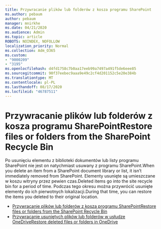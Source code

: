 ```yaml
---
title: Przywracanie plików lub folderów z kosza programu SharePoint
ms.author: pebaum
author: pebaum
manager: mnirkhe
ms.date: 04/21/2020
ms.audience: Admin
ms.topic: article
ROBOTS: NOINDEX, NOFOLLOW
localization_priority: Normal
ms.collection: Adm_O365
ms.custom:
- "9000209"
- "3195"
ms.openlocfilehash: d4fd1758c7b0aa17eeb99a7497a491f5de6eee85
ms.sourcegitcommit: 90f37eebec9aaa9e49c2cf4d201152c5e20e384b
ms.translationtype: MT
ms.contentlocale: pl-PL
ms.lasthandoff: 08/17/2020
ms.locfileid: "46787511"
---
```

# <a name="restore-files-or-folders-from-the-sharepoint-recycle-bin"></a><span data-ttu-id="da94a-102">Przywracanie plików lub folderów z kosza programu SharePoint</span><span class="sxs-lookup"><span data-stu-id="da94a-102">Restore files or folders from the SharePoint Recycle Bin</span></span> 

<span data-ttu-id="da94a-103">Po usunięciu elementu z biblioteki dokumentów lub listy programu SharePoint nie jest on natychmiast usuwany z programu SharePoint.</span><span class="sxs-lookup"><span data-stu-id="da94a-103">When you delete an item from a SharePoint document library or list, it isn’t immediately removed from SharePoint.</span></span> <span data-ttu-id="da94a-104">Elementy usunięte są umieszczane w koszu witryny przez pewien czas.</span><span class="sxs-lookup"><span data-stu-id="da94a-104">Deleted items go into the site recycle bin for a period of time.</span></span> <span data-ttu-id="da94a-105">Podczas tego okresu można przywrócić usunięte elementy do ich pierwotnych lokalizacji.</span><span class="sxs-lookup"><span data-stu-id="da94a-105">During that time, you can restore the items you deleted to their original location.</span></span>

- [<span data-ttu-id="da94a-106">Przywracanie plików lub folderów z kosza programu SharePoint</span><span class="sxs-lookup"><span data-stu-id="da94a-106">Restore files or folders from the SharePoint Recycle Bin</span></span>](https://support.office.com/article/Restore-items-in-the-Recycle-Bin-of-a-SharePoint-site-6df466b6-55f2-4898-8d6e-c0dff851a0be)
- [<span data-ttu-id="da94a-107">Przywracanie usuniętych plików lub folderów w usłudze OneDrive</span><span class="sxs-lookup"><span data-stu-id="da94a-107">Restore deleted files or folders in OneDrive</span></span>](https://support.office.com/article/restore-deleted-files-or-folders-in-onedrive-949ada80-0026-4db3-a953-c99083e6a84f)
